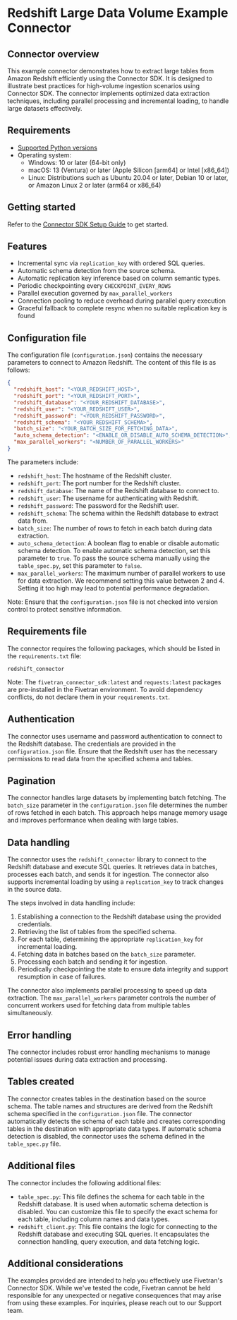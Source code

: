 # Redshift Large Data Volume Example Connector

## Connector overview
This example connector demonstrates how to extract large tables from Amazon Redshift efficiently using the Connector SDK. It is designed to illustrate best practices for high-volume ingestion scenarios using Connector SDK. The connector implements optimized data extraction techniques, including parallel processing and incremental loading, to handle large datasets effectively.


## Requirements
- [Supported Python versions](https://github.com/fivetran/fivetran_connector_sdk/blob/main/README.md#requirements)   
- Operating system:
  - Windows: 10 or later (64-bit only)
  - macOS: 13 (Ventura) or later (Apple Silicon [arm64] or Intel [x86_64])
  - Linux: Distributions such as Ubuntu 20.04 or later, Debian 10 or later, or Amazon Linux 2 or later (arm64 or x86_64)

## Getting started
Refer to the [Connector SDK Setup Guide](https://fivetran.com/docs/connectors/connector-sdk/setup-guide) to get started.


## Features
- Incremental sync via `replication_key` with ordered SQL queries.
- Automatic schema detection from the source schema.
- Automatic replication key inference based on column semantic types.
- Periodic checkpointing every `CHECKPOINT_EVERY_ROWS`
- Parallel execution governed by `max_parallel_workers`
- Connection pooling to reduce overhead during parallel query execution
- Graceful fallback to complete resync when no suitable replication key is found


## Configuration file
The configuration file (`configuration.json`) contains the necessary parameters to connect to Amazon Redshift. The content of this file is as follows:

```json
{
  "redshift_host": "<YOUR_REDSHIFT_HOST>",
  "redshift_port": "<YOUR_REDSHIFT_PORT>",
  "redshift_database": "<YOUR_REDSHIFT_DATABASE>",
  "redshift_user": "<YOUR_REDSHIFT_USER>",
  "redshift_password": "<YOUR_REDSHIFT_PASSWORD>",
  "redshift_schema": "<YOUR_REDSHIFT_SCHEMA>",
  "batch_size": "<YOUR_BATCH_SIZE_FOR_FETCHING_DATA>",
  "auto_schema_detection": "<ENABLE_OR_DISABLE_AUTO_SCHEMA_DETECTION>",
  "max_parallel_workers": "<NUMBER_OF_PARALLEL_WORKERS>"
}
```
The parameters include:
- `redshift_host`: The hostname of the Redshift cluster.
- `redshift_port`: The port number for the Redshift cluster.
- `redshift_database`: The name of the Redshift database to connect to.
- `redshift_user`: The username for authenticating with Redshift.
- `redshift_password`: The password for the Redshift user.
- `redshift_schema`: The schema within the Redshift database to extract data from.
- `batch_size`: The number of rows to fetch in each batch during data extraction.
- `auto_schema_detection`: A boolean flag to enable or disable automatic schema detection. To enable automatic schema detection, set this parameter to `true`. To pass the source schema manually using the `table_spec.py`, set this parameter to `false`.
- `max_parallel_workers`: The maximum number of parallel workers to use for data extraction. We recommend setting this value between 2 and 4. Setting it too high may lead to potential performance degradation.

Note: Ensure that the `configuration.json` file is not checked into version control to protect sensitive information.


## Requirements file
The connector requires the following packages, which should be listed in the `requirements.txt` file:

```
redshift_connector
```

Note: The `fivetran_connector_sdk:latest` and `requests:latest` packages are pre-installed in the Fivetran environment. To avoid dependency conflicts, do not declare them in your `requirements.txt`.


## Authentication
The connector uses username and password authentication to connect to the Redshift database. The credentials are provided in the `configuration.json` file. Ensure that the Redshift user has the necessary permissions to read data from the specified schema and tables.


## Pagination
The connector handles large datasets by implementing batch fetching. The `batch_size` parameter in the `configuration.json` file determines the number of rows fetched in each batch. This approach helps manage memory usage and improves performance when dealing with large tables.


## Data handling
The connector uses the `redshift_connector` library to connect to the Redshift database and execute SQL queries. It retrieves data in batches, processes each batch, and sends it for ingestion. The connector also supports incremental loading by using a `replication_key` to track changes in the source data.

The steps involved in data handling include:
1. Establishing a connection to the Redshift database using the provided credentials.
2. Retrieving the list of tables from the specified schema.
3. For each table, determining the appropriate `replication_key` for incremental loading.
4. Fetching data in batches based on the `batch_size` parameter.
5. Processing each batch and sending it for ingestion.
6. Periodically checkpointing the state to ensure data integrity and support resumption in case of failures.

The connector also implements parallel processing to speed up data extraction. The `max_parallel_workers` parameter controls the number of concurrent workers used for fetching data from multiple tables simultaneously.


## Error handling
The connector includes robust error handling mechanisms to manage potential issues during data extraction and processing.


## Tables created
The connector creates tables in the destination based on the source schema. The table names and structures are derived from the Redshift schema specified in the `configuration.json` file. The connector automatically detects the schema of each table and creates corresponding tables in the destination with appropriate data types. If automatic schema detection is disabled, the connector uses the schema defined in the `table_spec.py` file.


## Additional files
The connector includes the following additional files:
- `table_spec.py`: This file defines the schema for each table in the Redshift database. It is used when automatic schema detection is disabled. You can customize this file to specify the exact schema for each table, including column names and data types.
- `redshift_client.py`: This file contains the logic for connecting to the Redshift database and executing SQL queries. It encapsulates the connection handling, query execution, and data fetching logic.


## Additional considerations
The examples provided are intended to help you effectively use Fivetran's Connector SDK. While we've tested the code, Fivetran cannot be held responsible for any unexpected or negative consequences that may arise from using these examples. For inquiries, please reach out to our Support team.
